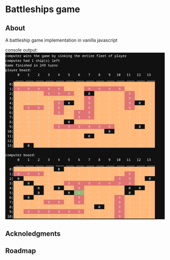 # Battleships game

## About

A battleship game implementation in vanilla javascript

console output:
![battleship cli](./battleship-cli.png "battleship cli")

## Acknoledgments

## Roadmap
